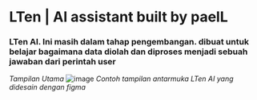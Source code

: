 # LTen | Al assistant built by paelL
### LTen AI. Ini masih dalam tahap pengembangan. dibuat untuk belajar bagaimana data diolah dan diproses menjadi sebuah jawaban dari perintah user

*Tampilan Utama*
![image](https://github.com/user-attachments/assets/c0a96363-87fd-4890-a2b0-66d12f930b3b)
*Contoh tampilan antarmuka LTen AI yang didesain dengan figma*
